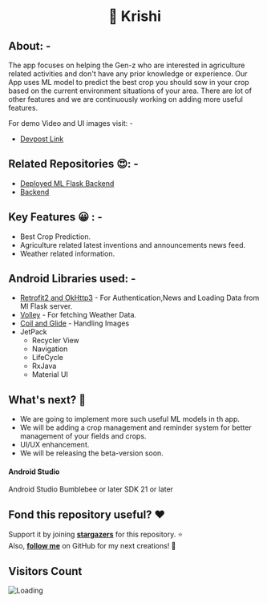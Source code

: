 <h1 align="center"> 🚀 Krishi</h1>

## About: -
The app focuses on helping the Gen-z who are interested in agriculture related activities and don't have any prior knowledge or experience. Our App uses ML model to predict the best crop you should sow in your crop based on the current environment situations of your area. There are lot of other features and we are continuously working on adding more useful features.
 
For demo Video and UI images visit: -
- [Devpost Link](https://devpost.com/software/krishi-akhbu3)

## Related Repositories 😍: -
- [Deployed ML Flask Backend](https://github.com/GeekyCats/Krishi-Ml-Backend)
- [Backend](https://github.com/GeekyCats/Krishi-Backend)


## Key Features 😀 : -
- Best Crop Prediction.
- Agriculture related latest inventions and announcements news feed.
- Weather related information.

## Android Libraries used: -
- [Retrofit2 and OkHttp3](https://square.github.io/retrofit/) - For Authentication,News and Loading Data from Ml Flask server.
- [Volley](https://github.com/google/volley) - For fetching Weather Data.
- [Coil and Glide](https://coil-kt.github.io/coil/) - Handling Images 
- JetPack
   - Recycler View
   - Navigation
   - LifeCycle
   - RxJava
   - Material UI
 
## What's next? :tada:
- We are going to implement more such useful ML models in th app.
- We will be adding a crop management and reminder system for better management of your fields and crops.
- UI/UX enhancement.
- We will be releasing the beta-version soon.
 
#### Android Studio
Android Studio Bumblebee or later
SDK 21 or later

## Fond this repository useful? :heart:
Support it by joining __[stargazers](https://github.com/GeekyCats/Krishi-Frontend/stargazers)__ for this repository. :star: <br>
Also, __[follow me](https://github.com/AmartyaSingh97)__ on GitHub for my next creations! 🤩

## Visitors Count
<img align="left" src = "https://profile-counter.glitch.me/Krishi-Frontend/count.svg" alt ="Loading">
